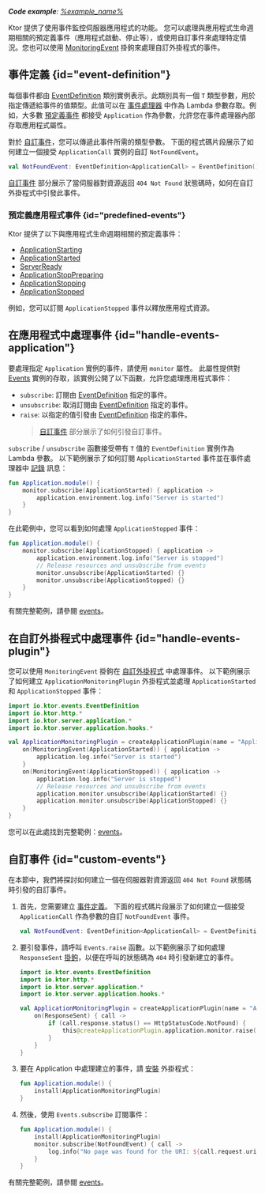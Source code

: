 [//]: # (title: 應用程式監控)

<show-structure for="chapter" depth="2"/>

<tldr>
<var name="example_name" value="events"/>
<p>
    <b>Code example</b>:
    <a href="https://github.com/ktorio/ktor-documentation/tree/%ktor_version%/codeSnippets/snippets/%example_name%">
        %example_name%
    </a>
</p>
</tldr>

Ktor 提供了使用事件監控伺服器應用程式的功能。
您可以處理與應用程式生命週期相關的預定義事件（應用程式啟動、停止等），或使用自訂事件來處理特定情況。您也可以使用 [MonitoringEvent](server-custom-plugins.md#handle-app-events) 掛鉤來處理自訂外掛程式的事件。

## 事件定義 {id="event-definition"}

每個事件都由 [EventDefinition](https://api.ktor.io/ktor-shared/ktor-events/io.ktor.events/-event-definition/index.html) 類別實例表示。此類別具有一個 `T` 類型參數，用於指定傳遞給事件的值類型。此值可以在 [事件處理器](#handle-events-application) 中作為 Lambda 參數存取。例如，大多數 [預定義事件](#predefined-events) 都接受 `Application` 作為參數，允許您在事件處理器內部存取應用程式屬性。

對於 [自訂事件](#custom-events)，您可以傳遞此事件所需的類型參數。
下面的程式碼片段展示了如何建立一個接受 `ApplicationCall` 實例的自訂 `NotFoundEvent`。

```kotlin
val NotFoundEvent: EventDefinition<ApplicationCall> = EventDefinition()
```

[自訂事件](#custom-events) 部分展示了當伺服器對資源返回 `404 Not Found` 狀態碼時，如何在自訂外掛程式中引發此事件。

### 預定義應用程式事件 {id="predefined-events"}

Ktor 提供了以下與應用程式生命週期相關的預定義事件：

- [ApplicationStarting](https://api.ktor.io/ktor-server/ktor-server-core/io.ktor.server.application/-application-starting.html)
- [ApplicationStarted](https://api.ktor.io/ktor-server/ktor-server-core/io.ktor.server.application/-application-started.html)
- [ServerReady](https://api.ktor.io/ktor-server/ktor-server-core/io.ktor.server.application/-server-ready.html)
- [ApplicationStopPreparing](https://api.ktor.io/ktor-server/ktor-server-core/io.ktor.server.application/-application-stop-preparing.html)
- [ApplicationStopping](https://api.ktor.io/ktor-server/ktor-server-core/io.ktor.server.application/-application-stopping.html)
- [ApplicationStopped](https://api.ktor.io/ktor-server/ktor-server-core/io.ktor.server.application/-application-stopped.html)

例如，您可以訂閱 `ApplicationStopped` 事件以釋放應用程式資源。

## 在應用程式中處理事件 {id="handle-events-application"}

要處理指定 `Application` 實例的事件，請使用 `monitor` 屬性。
此屬性提供對 [Events](https://api.ktor.io/ktor-shared/ktor-events/io.ktor.events/-events/index.html) 實例的存取，該實例公開了以下函數，允許您處理應用程式事件：

- `subscribe`: 訂閱由 [EventDefinition](#event-definition) 指定的事件。
- `unsubscribe`: 取消訂閱由 [EventDefinition](#event-definition) 指定的事件。
- `raise`: 以指定的值引發由 [EventDefinition](#event-definition) 指定的事件。
  > [自訂事件](#custom-events) 部分展示了如何引發自訂事件。

`subscribe` / `unsubscribe` 函數接受帶有 `T` 值的 `EventDefinition` 實例作為 Lambda 參數。
以下範例展示了如何訂閱 `ApplicationStarted` 事件並在事件處理器中 [記錄](server-logging.md) 訊息：

```kotlin
fun Application.module() {
    monitor.subscribe(ApplicationStarted) { application ->
        application.environment.log.info("Server is started")
    }
}
```

在此範例中，您可以看到如何處理 `ApplicationStopped` 事件：

```kotlin
fun Application.module() {
    monitor.subscribe(ApplicationStopped) { application ->
        application.environment.log.info("Server is stopped")
        // Release resources and unsubscribe from events
        monitor.unsubscribe(ApplicationStarted) {}
        monitor.unsubscribe(ApplicationStopped) {}
    }
}
```

有關完整範例，請參閱 [events](https://github.com/ktorio/ktor-documentation/tree/%ktor_version%/codeSnippets/snippets/events)。

## 在自訂外掛程式中處理事件 {id="handle-events-plugin"}

您可以使用 `MonitoringEvent` 掛鉤在 [自訂外掛程式](server-custom-plugins.md#handle-app-events) 中處理事件。
以下範例展示了如何建立 `ApplicationMonitoringPlugin` 外掛程式並處理 `ApplicationStarted`
和 `ApplicationStopped` 事件：

```kotlin
import io.ktor.events.EventDefinition
import io.ktor.http.*
import io.ktor.server.application.*
import io.ktor.server.application.hooks.*

val ApplicationMonitoringPlugin = createApplicationPlugin(name = "ApplicationMonitoringPlugin") {
    on(MonitoringEvent(ApplicationStarted)) { application ->
        application.log.info("Server is started")
    }
    on(MonitoringEvent(ApplicationStopped)) { application ->
        application.log.info("Server is stopped")
        // Release resources and unsubscribe from events
        application.monitor.unsubscribe(ApplicationStarted) {}
        application.monitor.unsubscribe(ApplicationStopped) {}
    }
}
```

您可以在此處找到完整範例：[events](https://github.com/ktorio/ktor-documentation/tree/%ktor_version%/codeSnippets/snippets/events)。

## 自訂事件 {id="custom-events"}

在本節中，我們將探討如何建立一個在伺服器對資源返回 `404 Not Found` 狀態碼時引發的自訂事件。

1. 首先，您需要建立 [事件定義](#event-definition)。
   下面的程式碼片段展示了如何建立一個接受 `ApplicationCall` 作為參數的自訂 `NotFoundEvent` 事件。

   ```kotlin
   val NotFoundEvent: EventDefinition<ApplicationCall> = EventDefinition()
   ```
2. 要引發事件，請呼叫 `Events.raise` 函數。以下範例展示了如何處理 `ResponseSent` [掛鉤](server-custom-plugins.md#other)，以便在呼叫的狀態碼為 `404` 時引發新建立的事件。

   ```kotlin
   import io.ktor.events.EventDefinition
   import io.ktor.http.*
   import io.ktor.server.application.*
   import io.ktor.server.application.hooks.*
   
   val ApplicationMonitoringPlugin = createApplicationPlugin(name = "ApplicationMonitoringPlugin") {
       on(ResponseSent) { call ->
           if (call.response.status() == HttpStatusCode.NotFound) {
               this@createApplicationPlugin.application.monitor.raise(NotFoundEvent, call)
           }
       }
   }
   ```
3. 要在 Application 中處理建立的事件，請 [安裝](server-plugins.md#install) 外掛程式：

   ```kotlin
   fun Application.module() {
       install(ApplicationMonitoringPlugin)
   }
   ```

4. 然後，使用 `Events.subscribe` 訂閱事件：

   ```kotlin
   fun Application.module() {
       install(ApplicationMonitoringPlugin)
       monitor.subscribe(NotFoundEvent) { call ->
           log.info("No page was found for the URI: ${call.request.uri}")
       }
   }
   ```

有關完整範例，請參閱 [events](https://github.com/ktorio/ktor-documentation/tree/%ktor_version%/codeSnippets/snippets/events)。